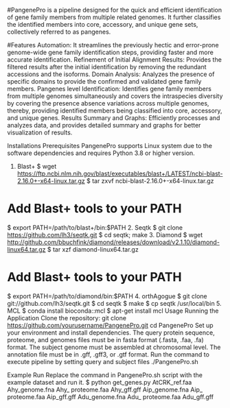 #PangenePro
is a pipeline designed for the quick and efficient identification of gene family members from multiple related genomes. It further classifies the identified members into core, accessory, and unique gene sets, collectively referred to as pangenes. 

#Features
        Automation: It streamlines the previously hectic and error-prone genome-wide gene family identification steps, providing faster and more accurate identification. 
        Refinement of Initial Alignment Results: Provides the filtered results after the initial identification by removing the redundant accessions and the isoforms. 
        Domain Analysis: Analyzes the presence of specific domains to provide the confirmed and validated gene family members.
        Pangenes level Identification: Identifies gene family members from multiple genomes simultaneously and covers the intraspecies diversity by covering the presence absence variations across multiple genomes, thereby, providing identified members being classified into core, accessory, and unique genes.
        Results Summary and Graphs: Efficiently processes and analyzes data, and provides detailed summary and graphs for better visualization of results. 

Installations
Prerequisites
PangenePro supports Linux system due to the software dependencies and requires Python 3.8 or higher version. 
1.	Blast+
$ wget https://ftp.ncbi.nlm.nih.gov/blast/executables/blast+/LATEST/ncbi-blast-2.16.0+-x64-linux.tar.gz
$ tar zxvf ncbi-blast-2.16.0+-x64-linux.tar.gz
# Add Blast+ tools to your PATH
$ export PATH=/path/to/blast+/bin:$PATH
2.	Seqtk
$ git clone https://github.com/lh3/seqtk.git
$ cd seqtk; make
3.	Diamond 
$ wget http://github.com/bbuchfink/diamond/releases/download/v2.1.10/diamond-linux64.tar.gz
$ tar xzf diamond-linux64.tar.gz
# Add Blast+ tools to your PATH
$ export PATH=/path/to/diamond/bin:$PATH
4.	orthAgogue
$ git clone git://github.com/lh3/seqtk.git
$ cd seqtk
$ make
$ cp seqtk /usr/local/bin
5.	MCL
$ conda install bioconda::mcl
$ apt-get install mcl
Usage 
Running the Application
Clone the repository:
git clone https://github.com/yourusername/PangenePro.git
cd PangenePro
Set up your environment and install dependencies. The query protein sequence, proteome, and genomes files must be in fasta format (.fasta, .faa, .fa) format. The subject genome must be assembled at chromosomal level. The annotation file must be in .gff, .gff3, or .gtf format. 
Run the command to execute pipeline by setting query and subject files
./PangenePro.sh

Example Run
Replace the command in PangenePro.sh script with the example dataset and run it.
$ python get_genes.py AtCRK_ref.faa Ahy_genome.fna Ahy_ proteome.faa Ahy_gff.gff Aip_genome.fna Aip_ proteome.faa Aip_gff.gff Adu_genome.fna Adu_ proteome.faa Adu_gff.gff
